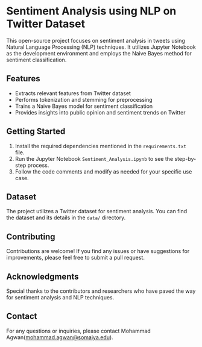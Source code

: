 # Sentiment Analysis using NLP on Twitter Dataset

This open-source project focuses on sentiment analysis in tweets using Natural Language Processing (NLP) techniques. It utilizes Jupyter Notebook as the development environment and employs the Naive Bayes method for sentiment classification.

## Features

- Extracts relevant features from Twitter dataset
- Performs tokenization and stemming for preprocessing
- Trains a Naive Bayes model for sentiment classification
- Provides insights into public opinion and sentiment trends on Twitter

## Getting Started

1. Install the required dependencies mentioned in the `requirements.txt` file.
2. Run the Jupyter Notebook `Sentiment_Analysis.ipynb` to see the step-by-step process.
3. Follow the code comments and modify as needed for your specific use case.

## Dataset

The project utilizes a Twitter dataset for sentiment analysis. You can find the dataset and its details in the `data/` directory.

## Contributing

Contributions are welcome! If you find any issues or have suggestions for improvements, please feel free to submit a pull request.


## Acknowledgments

Special thanks to the contributors and researchers who have paved the way for sentiment analysis and NLP techniques.

## Contact

For any questions or inquiries, please contact Mohammad Agwan(mohammad.agwan@somaiya.edu).
